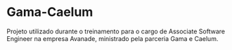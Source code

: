 # Gama-Caelum

Projeto utilizado durante o treinamento para o cargo de Associate Software Engineer na empresa Avanade, ministrado pela parceria Gama e 
Caelum.
